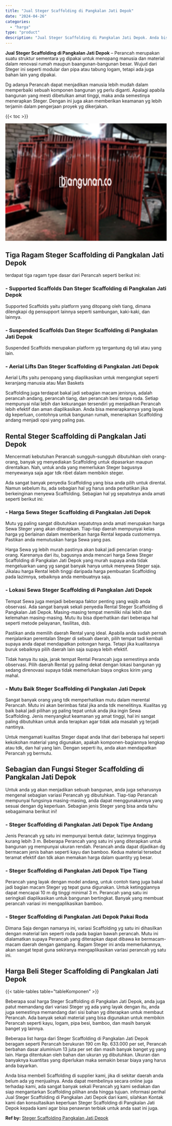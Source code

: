 ```yaml
---
title: "Jual Steger Scaffolding di Pangkalan Jati Depok"
date: "2024-04-26"
categories: 
  - "harga"
type: "product"
description: "Jual Steger Scaffolding di Pangkalan Jati Depok. Anda bisa membeli Scaffolding di supplier kami, jika di sekitar daerah anda belum ada yg menjualnya. Anda da..."
---
```


**Jual Steger Scaffolding di Pangkalan Jati Depok** – Perancah merupakan suatu struktur sementara yg dipakai untuk menopang manusia dan material dalam renovasi rumah maupun baangunan-bangunan besar. Wujud dari Steger ini seperti modular dan pipa atau tabung logam, tetapi ada juga bahan lain yang dipakai.

Dg adanya Perancah dapat menjadikan manusia lebih mudah dalam memperbaiki sebuah komponen bangunan yg perlu diganti. Apalagi apabila bangunan yang mesti dibetulkan amat tinggi, maka anda semestinya menerapkan Steger. Dengan ini juga akan memberikan keamanan yg lebih terjamin dalam pengerjaan proyek yg dikerjakan.

{{< toc >}}

![Jual Steger Scaffolding di Pangkalan Jati Depok](/images/sewa-scaffolding-steger-05.png)

## Tiga Ragam Steger Scaffolding di Pangkalan Jati Depok

terdapat tiga ragam type dasar dari Perancah seperti berikut ini:

### \- Supported Scaffolds Dan Steger Scaffolding di Pangkalan Jati Depok

Supported Scaffolds yaitu platform yang ditopang oleh tiang, dimana dilengkapi dg pensupport lainnya seperti sambungan, kaki-kaki, dan lainnya.

### \- Suspended Scaffolds Dan Steger Scaffolding di Pangkalan Jati Depok

Suspended Scaffolds merupakan platform yg tergantung dg tali atau yang lain.

### \- Aerial Lifts Dan Steger Scaffolding di Pangkalan Jati Depok

Aerial Lifts yaitu penopang yang diaplikasikan untuk mengangkat seperti keranjang manusia atau Man Baskets

Scaffolding juga terdapat bakal jadi sebagian macam jenisnya, adalah perancah andang, perancah tiang, dan perancah besi tanpa roda. Setiap mempunyai nilai lebih dan kekurangan tersendiri yg menjadikan Perancah lebih efektif dan aman diaplikasikan. Anda bisa menerapkannya yang layak dg keperluan, contohnya untuk bangunan rumah, menerapkan Scaffolding andang menjadi opsi yang paling pas.

## Rental Steger Scaffolding di Pangkalan Jati Depok

Mencermati kebutuhan Perancah sungguh-sungguh dibutuhkan oleh orang-orang, banyak yg menyediakan Scaffolding untuk dipasarkan maupun direntalkan. Nah, untuk anda yang memerlukan Steger bagusnya menyewanya saja agar tdk ribet dalam membikin steger.

Ada sangat banyak penyedia Scaffolding yang bisa anda pilih untuk dirental. Namun sebelum itu, ada sebagian hal yg harus anda perhatikan jika berkeinginan menyewa Scaffolding. Sebagian hal yg sepatutnya anda amati seperti berikut ini:

### \- Harga Sewa Steger Scaffolding di Pangkalan Jati Depok

Mutu yg paling sangat dibutuhkan sepatutnya anda amati merupakan harga Sewa Steger yang akan diterapkan. Tiap-tiap daerah mempunyai kelas harga yg berlainan dalam memberikan harga Rental kepada customernya. Pastikan anda memutuskan harga Sewa yang pas.

Harga Sewa yg lebih murah pastinya akan bakal jadi pencarian orang-orang. Karenanya dari itu, bagusnya anda mencari harga Sewa Steger Scaffolding di Pangkalan Jati Depok yang murah supaya anda tidak mengeluarkan uang yg sangat banyak hanya untuk menyewa Steger saja. Jikalau harga Rental lebih tinggi daripada harga pembuatan Scaffolding pada lazimnya, sebaiknya anda membuatnya saja.

### \- Lokasi Sewa Steger Scaffolding di Pangkalan Jati Depok

Tempat Sewa juga menjadi beberapa faktor penting yang wajib anda observasi. Ada sangat banyak sekali penyedia Rental Steger Scaffolding di Pangkalan Jati Depok. Masing-masing tempat memiliki nilai lebih dan kelemahan masing-masing. Mutu itu bisa diperhatikan dari beberapa hal seperti metode pelayanan, fasilitas, dsb.

Pastikan anda memilih daerah Rental yang ideal. Apabila anda sudah pernah menjalankan perentalan Steger di sebuah daerah, pilih tempat tadi kembali supaya anda dapat mendapatkan potongan harga. Tetapi jika kualitasnya buruk sebaiknya pilih daerah lain saja supaya lebih efektif.

Tidak hanya itu saja, jarak tempat Rental Perancah juga semestinya anda observasi. Pilih daerah Rental yg paling dekat dengan lokasi bangunan yg sedang direnovasi supaya tidak memerlukan biaya ongkos kirim yang mahal.

### \- Mutu Baik Steger Scaffolding di Pangkalan Jati Depok

Sangat banyak orang yang tdk memperhatikan mutu dalam merental Perancah. Mutu ini akan berimbas fatal jika anda tdk menelitinya. Kualitas yg baik bakal jadi pilihan yg paling tepat untuk anda jika ingin Sewa Scaffolding. Jenis menyangkut keamanan yg amat tinggi, hal ini sangat paling dibutuhkan untuk anda terapkan agar tidak ada masalah yg terjadi nantinya.

Untuk mengamati kualitas Steger dapat anda lihat dari beberapa hal seperti kekokohan material yang digunakan, apakah komponen-bagiannya lengkap atau tdk, dan hal yang lain. Dengan seperti itu, anda akan mendapatkan Perancah yg bermutu.

## Sebagian dan Fungsi Steger Scaffolding di Pangkalan Jati Depok

Untuk anda yg akan menjadikan sebuah bangunan, anda juga seharusnya mengenal sebagian variasi Perancah yg dibutuhkan. Tiap-tiap Perancah mempunyai fungsinya masing-masing, anda dapat menggunakannya yang sesuai dengan dg keperluan. Sebagian jenis Steger yang bisa anda tahu sebagaimana berikut ini!

### \- Steger Scaffolding di Pangkalan Jati Depok Tipe Andang

Jenis Perancah yg satu ini mempunyai bentuk datar, lazimnya tingginya kurang lebih 3 m. Beberapa Perancah yang satu ini yang diterapkan untuk bangunan yg mempunyai ukuran rendah. Perancah anda dapat dijadikan dg bermacam jenis bahan seperti kayu dan bamboo. Kedua material tersebut teramat efektif dan tdk akan memakan harga dalam quantity yg besar.

### \- Steger Scaffolding di Pangkalan Jati Depok Tipe Tiang

Perancah yang layak dengan model andang, untuk contoh tiang juga bakal jadi bagian macam Steger yg tepat guna digunakan. Untuk ketinggiannya dapat mencapai 10 m dg tinggi minimal 3 m. Perancah yang satu ini seringkali diaplikasikan untuk bangunan bertingkat. Banyak yang membuat perancah variasi ini mengaplikasikan bamboo.

### \- Steger Scaffolding di Pangkalan Jati Depok Pakai Roda

Dimana Saja dengan namanya ini, variasi Scaffolding yg satu ini dihasilkan dengan material lain seperti roda pada bagian bawah perancah. Mutu ini dialamatkan supaya Perancah yang diterapkan dapat dibawa ke bermacam-macam daerah dengan gampang. Ragam Steger ini anda memerlukannya, akan sangat tepat guna sekiranya mengaplikasikan variasi perancah yg satu ini.

## Harga Beli Steger Scaffolding di Pangkalan Jati Depok

{{< table-tables table="tableKomponen" >}}

Beberapa soal harga Steger Scaffolding di Pangkalan Jati Depok, anda juga patut memandang dari variasi Steger yg ada yang layak dengan itu, anda juga semestinya memandang dari sisi bahan yg diterapkan untuk membaut Perancah. Ada banyak sekali material yang bisa digunakan untuk membikin Perancah seperti kayu, logam, pipa besi, bamboo, dan masih banyak banget yg lainnya.

Beberapa list harga dari Steger Scaffolding di Pangkalan Jati Depok beragam seperti Perancah berukuran 190 cm Rp. 633.000 per set, Perancah berbahan dasar aluminium 13 juta per set dan masih banyak banget yg yang lain. Harga ditentukan oleh bahan dan ukuran yg dibutuhkan. Ukuran dan banyaknya kuantitas yang diperlukan maka semakin besar biaya yang harus anda bayarkan.

Anda bisa membeli Scaffolding di supplier kami, jika di sekitar daerah anda belum ada yg menjualnya. Anda dapat membelinya secara online juga terhadap kami, ada sangat banyak sekali Perancah yg kami sediakan dan siap mengantarkan Scaffolding pilihan anda hingga tujuan. informasi perihal Jual Steger Scaffolding di Pangkalan Jati Depok dari kami, silahkan Kontak kami dan konsultasikan keperluan Steger Scaffolding di Pangkalan Jati Depok kepada kami agar bisa penawran terbiak untuk anda saat ini juga.

**Ref by:** [Steger Scaffolding Pangkalan Jati Depok](https://id.wikipedia.org/wiki/Steger)
